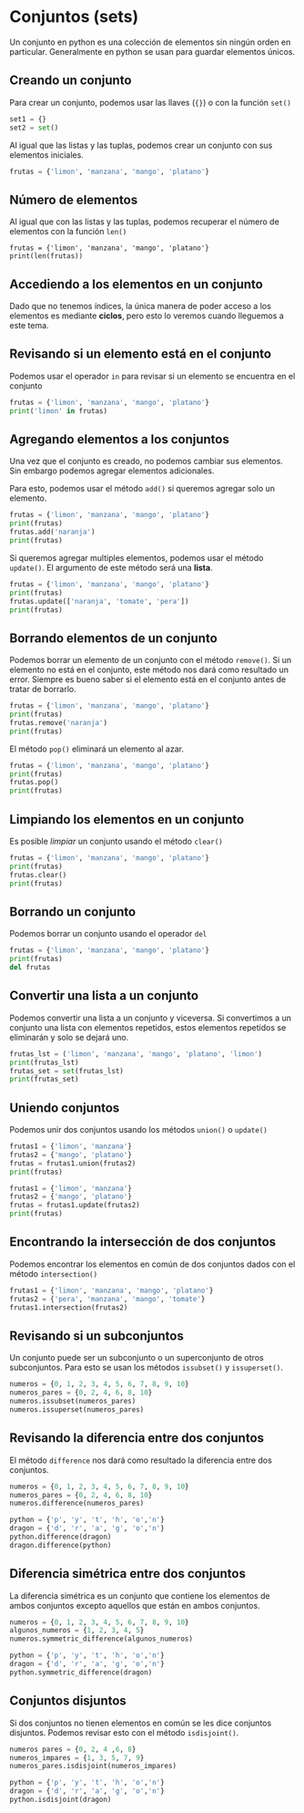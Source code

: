 # Conjuntos (sets)

Un conjunto en python es una colección de elementos sin ningún orden en particular. Generalmente en python se usan para guardar elementos únicos.

## Creando un conjunto

Para crear un conjunto, podemos usar las llaves (`{}`) o con la función `set()`

```python
set1 = {}
set2 = set()
```

Al igual que las listas y las tuplas, podemos crear un conjunto con sus elementos iniciales.

```python
frutas = {'limon', 'manzana', 'mango', 'platano'}
```

## Número de elementos

Al igual que con las listas y las tuplas, podemos recuperar el número de elementos con la función `len()`

```
frutas = {'limon', 'manzana', 'mango', 'platano'}
print(len(frutas))
```

## Accediendo a los elementos en un conjunto

Dado que no tenemos índices, la única manera de poder acceso a los elementos es mediante **ciclos**, pero esto lo veremos cuando lleguemos a este tema.

## Revisando si un elemento está en el conjunto

Podemos usar el operador `in` para revisar si un elemento se encuentra en el conjunto

```python
frutas = {'limon', 'manzana', 'mango', 'platano'}
print('limon' in frutas)
```

## Agregando elementos a los conjuntos

Una vez que el conjunto es creado, no podemos cambiar sus elementos. Sin embargo podemos agregar elementos adicionales.

Para esto, podemos usar el método `add()` si queremos agregar solo un elemento.

```python
frutas = {'limon', 'manzana', 'mango', 'platano'}
print(frutas)
frutas.add('naranja')
print(frutas)
```

Si queremos agregar multiples elementos, podemos usar el método `update()`. El argumento de este método será una **lista**.

```python
frutas = {'limon', 'manzana', 'mango', 'platano'}
print(frutas)
frutas.update(['naranja', 'tomate', 'pera'])
print(frutas)
```

## Borrando elementos de un conjunto

Podemos borrar un elemento de un conjunto con el método `remove()`. Si un elemento no está en el conjunto, este método nos dará como resultado un error. Siempre es bueno saber si el elemento está en el conjunto antes de tratar de borrarlo.

```python
frutas = {'limon', 'manzana', 'mango', 'platano'}
print(frutas)
frutas.remove('naranja')
print(frutas)
```

El método `pop()` eliminará un elemento al azar.

```python
frutas = {'limon', 'manzana', 'mango', 'platano'}
print(frutas)
frutas.pop()
print(frutas)
```

## Limpiando los elementos en un conjunto

Es posible *limpiar* un conjunto usando el método `clear()`

```python
frutas = {'limon', 'manzana', 'mango', 'platano'}
print(frutas)
frutas.clear()
print(frutas)
```

## Borrando un conjunto

Podemos borrar un conjunto usando el operador `del`

```python
frutas = {'limon', 'manzana', 'mango', 'platano'}
print(frutas)
del frutas
```

## Convertir una lista a un conjunto

Podemos convertir una lista a un conjunto y viceversa. Si convertimos a un conjunto una lista con elementos repetidos, estos elementos repetidos se eliminarán y solo se dejará uno.

```python
frutas_lst = ('limon', 'manzana', 'mango', 'platano', 'limon')
print(frutas_lst)
frutas_set = set(frutas_lst)
print(frutas_set)
```

## Uniendo conjuntos

Podemos unir dos conjuntos usando los métodos `union()` o `update()`

```python
frutas1 = {'limon', 'manzana'}
frutas2 = {'mango', 'platano'}
frutas = frutas1.union(frutas2)
print(frutas)
```

```python
frutas1 = {'limon', 'manzana'}
frutas2 = {'mango', 'platano'}
frutas = frutas1.update(frutas2)
print(frutas)
```

## Encontrando la intersección de dos conjuntos

Podemos encontrar los elementos en común de dos conjuntos dados con el método `intersection()`

```python
frutas1 = {'limon', 'manzana', 'mango', 'platano'}
frutas2 = {'pera', 'manzana', 'mango', 'tomate'}
frutas1.intersection(frutas2)
```

## Revisando si un subconjuntos

Un conjunto puede ser un subconjunto o un superconjunto de otros subconjuntos. Para esto se usan los métodos `issubset()` y `issuperset()`.

```python
numeros = {0, 1, 2, 3, 4, 5, 6, 7, 8, 9, 10}
numeros_pares = {0, 2, 4, 6, 8, 10}
numeros.issubset(numeros_pares)
numeros.issuperset(numeros_pares)
```

## Revisando la diferencia entre dos conjuntos

El método `difference` nos dará como resultado la diferencia entre dos conjuntos.

```python
numeros = {0, 1, 2, 3, 4, 5, 6, 7, 8, 9, 10}
numeros_pares = {0, 2, 4, 6, 8, 10}
numeros.difference(numeros_pares)

python = {'p', 'y', 't', 'h', 'o','n'}
dragon = {'d', 'r', 'a', 'g', 'o','n'}
python.difference(dragon)    
dragon.difference(python)     
```

## Diferencia simétrica entre dos conjuntos

La diferencia simétrica es un conjunto que contiene los elementos de ambos conjuntos excepto aquellos que están en ambos conjuntos.

```python
numeros = {0, 1, 2, 3, 4, 5, 6, 7, 8, 9, 10}
algunos_numeros = {1, 2, 3, 4, 5}
numeros.symmetric_difference(algunos_numeros)

python = {'p', 'y', 't', 'h', 'o','n'}
dragon = {'d', 'r', 'a', 'g', 'o','n'}
python.symmetric_difference(dragon) 
```

## Conjuntos disjuntos

Si dos conjuntos no tienen elementos en común se les dice conjuntos disjuntos. Podemos revisar esto con el método `isdisjoint()`.

```python
numeros pares = {0, 2, 4 ,6, 8}
numeros_impares = {1, 3, 5, 7, 9}
numeros_pares.isdisjoint(numeros_impares)

python = {'p', 'y', 't', 'h', 'o','n'}
dragon = {'d', 'r', 'a', 'g', 'o','n'}
python.isdisjoint(dragon)
```
